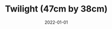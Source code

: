 ---
title: Twilight (47cm by 38cm) 
summary: Embroidery and patchwork. As twilight descends, Radha and Krishna dance in the forest groves, where every step is love, and every breeze sings their name.
tags:
  - Textile
  - Devotion
  - RadhaKrishna
date: 2022-01-01
external_link: ''
---